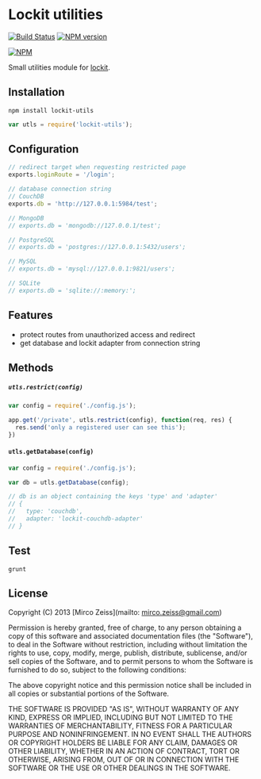 # Lockit utilities

[![Build Status](https://travis-ci.org/zeMirco/lockit-utilities.png?branch=master)](https://travis-ci.org/zeMirco/lockit-utilities) [![NPM version](https://badge.fury.io/js/lockit-utils.png)](http://badge.fury.io/js/lockit-utils)

[![NPM](https://nodei.co/npm/lockit-utils.png)](https://nodei.co/npm/lockit-utils/)

Small utilities module for [lockit](https://github.com/zeMirco/lockit).

## Installation

`npm install lockit-utils`

```js
var utls = require('lockit-utils');
```

## Configuration

```js
// redirect target when requesting restricted page
exports.loginRoute = '/login';

// database connection string
// CouchDB
exports.db = 'http://127.0.0.1:5984/test';

// MongoDB
// exports.db = 'mongodb://127.0.0.1/test';

// PostgreSQL
// exports.db = 'postgres://127.0.0.1:5432/users';

// MySQL
// exports.db = 'mysql://127.0.0.1:9821/users';

// SQLite
// exports.db = 'sqlite://:memory:';
```

## Features

 - protect routes from unauthorized access and redirect
 - get database and lockit adapter from connection string

## Methods

##### `utls.restrict(config)`
 
```js
var config = require('./config.js');

app.get('/private', utls.restrict(config), function(req, res) {
  res.send('only a registered user can see this');
})
```

#### `utls.getDatabase(config)`

```js
var config = require('./config.js');

var db = utls.getDatabase(config);

// db is an object containing the keys 'type' and 'adapter'
// {
//   type: 'couchdb',
//   adapter: 'lockit-couchdb-adapter'
// }
```

## Test

`grunt`

## License

Copyright (C) 2013 [Mirco Zeiss](mailto: mirco.zeiss@gmail.com)

Permission is hereby granted, free of charge, to any person obtaining a copy of this software and associated documentation files (the "Software"), to deal in the Software without restriction, including without limitation the rights to use, copy, modify, merge, publish, distribute, sublicense, and/or sell copies of the Software, and to permit persons to whom the Software is furnished to do so, subject to the following conditions:

The above copyright notice and this permission notice shall be included in all copies or substantial portions of the Software.

THE SOFTWARE IS PROVIDED "AS IS", WITHOUT WARRANTY OF ANY KIND, EXPRESS OR IMPLIED, INCLUDING BUT NOT LIMITED TO THE WARRANTIES OF MERCHANTABILITY, FITNESS FOR A PARTICULAR PURPOSE AND NONINFRINGEMENT. IN NO EVENT SHALL THE AUTHORS OR COPYRIGHT HOLDERS BE LIABLE FOR ANY CLAIM, DAMAGES OR OTHER LIABILITY, WHETHER IN AN ACTION OF CONTRACT, TORT OR OTHERWISE, ARISING FROM, OUT OF OR IN CONNECTION WITH THE SOFTWARE OR THE USE OR OTHER DEALINGS IN THE SOFTWARE.